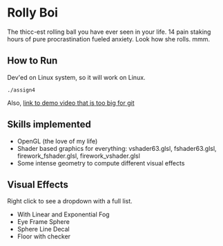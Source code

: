 # Rolly Boi

The thicc-est rolling ball you have ever seen in your life. 14 pain staking hours of pure procrastination fueled anxiety. Look how she rolls. mmm. 

## How to Run

Dev'ed on Linux system, so it will work on Linux. 

```
./assign4
```

Also, [link to demo video that is too big for git](https://github.com/bilingwu/RollyBoi/blob/master/thicc_boi_demo.mp4)

## Skills implemented

* OpenGL (the love of my life)
* Shader based graphics for everything: vshader63.glsl, fshader63.glsl, firework_fshader.glsl, firework_vshader.glsl
* Some intense geometry to compute different visual effects


## Visual Effects

Right click to see a dropdown with a full list. 

* With Linear and Exponential Fog
* Eye Frame Sphere
* Sphere Line Decal
* Floor with checker

